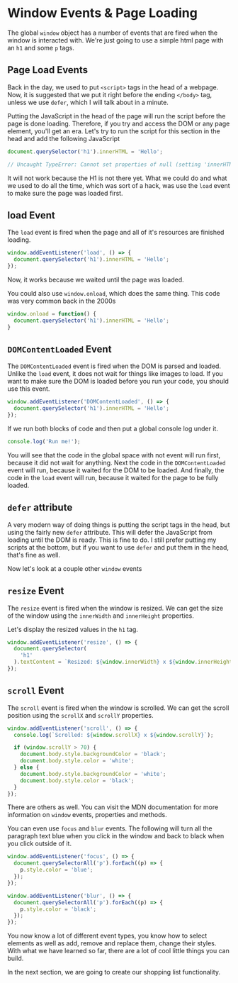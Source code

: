 # Window Events & Page Loading

The global `window` object has a number of events that are fired when the window is interacted with. We're just going to use a simple html page with an `h1` and some `p` tags.

## Page Load Events

Back in the day, we used to put `<script>` tags in the head of a webpage. Now, it is suggested that we put it right before the ending `</body>` tag, unless we use `defer`, which I will talk about in a minute.

Putting the JavaScript in the head of the page will run the script before the page is done loading. Therefore, if you try and access the DOM or any page element, you'll get an era. Let's try to run the script for this section in the head and add the following JavaScript

```JavaScript
document.querySelector('h1').innerHTML = 'Hello';

// Uncaught TypeError: Cannot set properties of null (setting 'innerHTML')
```

It will not work because the H1 is not there yet. What we could do and what we used to do all the time, which was sort of a hack, was use the `load` event to make sure the page was loaded first.

## load Event

The `load` event is fired when the page and all of it's resources are finished loading.

```js
window.addEventListener('load', () => {
  document.querySelector('h1').innerHTML = 'Hello';
});
```

Now, it works because we waited until the page was loaded.

You could also use `window.onload`, which does the same thing. This code was very common back in the 2000s

```JavaScript
window.onload = function() {
  document.querySelector('h1').innerHTML = 'Hello';
}
```

## `DOMContentLoaded` Event

The `DOMContentLoaded` event is fired when the DOM is parsed and loaded. Unlike the `load` event, it does not wait for things like images to load. If you want to make sure the DOM is loaded before you run your code, you should use this event.

```js
window.addEventListener('DOMContentLoaded', () => {
  document.querySelector('h1').innerHTML = 'Hello';
});
```

If we run both blocks of code and then put a global console log under it.

```js
console.log('Run me!');
```

You will see that the code in the global space with not event will run first, because it did not wait for anything. Next the code in the `DOMContentLoaded` event will run, because it waited for the DOM to be loaded. And finally, the code in the `load` event will run, because it waited for the page to be fully loaded.

## `defer` attribute

A very modern way of doing things is putting the script tags in the head, but using the fairly new `defer` attribute. This will defer the JavaScript from loading until the DOM is ready. This is fine to do. I still prefer putting my scripts at the bottom, but if you want to use `defer` and put them in the head, that's fine as well.

Now let's look at a couple other `window` events

## `resize` Event

The `resize` event is fired when the window is resized. We can get the size of the window using the `innerWidth` and `innerHeight` properties.

Let's display the resized values in the `h1` tag.

```js
window.addEventListener('resize', () => {
  document.querySelector(
    'h1'
  ).textContent = `Resized: ${window.innerWidth} x ${window.innerHeight}`;
});
```

## `scroll` Event

The `scroll` event is fired when the window is scrolled. We can get the scroll position using the `scrollX` and `scrollY` properties.

```js
window.addEventListener('scroll', () => {
  console.log(`Scrolled: ${window.scrollX} x ${window.scrollY}`);

  if (window.scrollY > 70) {
    document.body.style.backgroundColor = 'black';
    document.body.style.color = 'white';
  } else {
    document.body.style.backgroundColor = 'white';
    document.body.style.color = 'black';
  }
});
```

There are others as well. You can visit the MDN documentation for more information on `window` events, properties and methods.

You can even use `focus` and `blur` events. The following will turn all the paragraph text blue when you click in the window and back to black when you click outside of it.

```js
window.addEventListener('focus', () => {
  document.querySelectorAll('p').forEach((p) => {
    p.style.color = 'blue';
  });
});

window.addEventListener('blur', () => {
  document.querySelectorAll('p').forEach((p) => {
    p.style.color = 'black';
  });
});
```

You now know a lot of different event types, you know how to select elements as well as add, remove and replace them, change their styles. With what we have learned so far, there are a lot of cool little things you can build.

In the next section, we are going to create our shopping list functionality.
